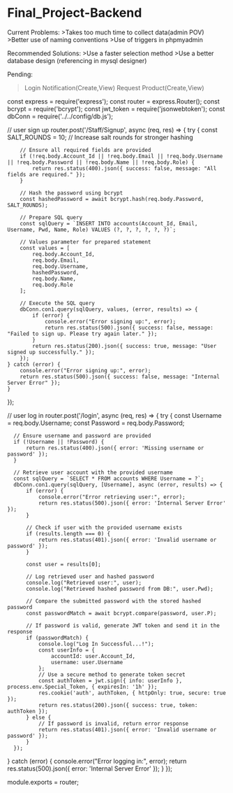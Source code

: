 # Final_Project-Backend
Current Problems:
    >Takes too much time to collect data(admin POV)
    >Better use of naming conventions
    >Use of triggers in phpmyadmin

Recommended Solutions:
    >Use a faster selection method 
    >Use a better database design (referencing in mysql designer)

Pending:
>Login
>Notification(Create,View)
>Request Product(Create,View)

const express = require('express');
const router = express.Router();
const bcrypt = require('bcrypt');
const jwt_token = require('jsonwebtoken');
const dbConn = require('../../config/db.js');

// user sign up
router.post('/Staff/Signup', async (req, res) => {
    try {
        const SALT_ROUNDS = 10; // Increase salt rounds for stronger hashing

        // Ensure all required fields are provided
        if (!req.body.Account_Id || !req.body.Email || !req.body.Username || !req.body.Password || !req.body.Name || !req.body.Role) {
            return res.status(400).json({ success: false, message: "All fields are required." });
        }

        // Hash the password using bcrypt
        const hashedPassword = await bcrypt.hash(req.body.Password, SALT_ROUNDS);

        // Prepare SQL query
        const sqlQuery = `INSERT INTO accounts(Account_Id, Email, Username, Pwd, Name, Role) VALUES (?, ?, ?, ?, ?, ?)`;

        // Values parameter for prepared statement
        const values = [
            req.body.Account_Id,
            req.body.Email,   
            req.body.Username,            
            hashedPassword,
            req.body.Name,
            req.body.Role
        ];

        // Execute the SQL query
        dbConn.con1.query(sqlQuery, values, (error, results) => {
            if (error) {
                console.error("Error signing up:", error);
                return res.status(500).json({ success: false, message: "Failed to sign up. Please try again later." });
            }
            return res.status(200).json({ success: true, message: "User signed up successfully." });
        });
    } catch (error) {
        console.error("Error signing up:", error);
        return res.status(500).json({ success: false, message: "Internal Server Error" });
    }
});

// user log in
router.post('/login', async (req, res) => {
  try {
      const Username = req.body.Username;
      const Password = req.body.Password;

      // Ensure username and password are provided
      if (!Username || !Password) {
          return res.status(400).json({ error: 'Missing username or password' });
      }

      // Retrieve user account with the provided username
      const sqlQuery = `SELECT * FROM accounts WHERE Username = ?`;
      dbConn.con1.query(sqlQuery, [Username], async (error, results) => {
          if (error) {
              console.error("Error retrieving user:", error);
              return res.status(500).json({ error: 'Internal Server Error' });
          }

          // Check if user with the provided username exists
          if (results.length === 0) {
              return res.status(401).json({ error: 'Invalid username or password' });
          }

          const user = results[0];

          // Log retrieved user and hashed password
          console.log("Retrieved user:", user);
          console.log("Retrieved hashed password from DB:", user.Pwd);

          // Compare the submitted password with the stored hashed password
          const passwordMatch = await bcrypt.compare(password, user.P);

          // If password is valid, generate JWT token and send it in the response
          if (passwordMatch) {
              console.log("Log In Successful...!");
              const userInfo = {
                  accountId: user.Account_Id,
                  username: user.Username
              };
              // Use a secure method to generate token secret
              const authToken = jwt.sign({ info: userInfo }, process.env.Special_Token, { expiresIn: '1h' });
              res.cookie('auth', authToken, { httpOnly: true, secure: true });
              return res.status(200).json({ success: true, token: authToken });
          } else {
              // If password is invalid, return error response
              return res.status(401).json({ error: 'Invalid username or password' });
          }
      });
  } catch (error) {
      console.error("Error logging in:", error);
      return res.status(500).json({ error: 'Internal Server Error' });
  }
});

module.exports = router;